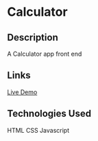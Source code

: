 # Calculator

## Description

A Calculator app front end

## Links

[Live Demo](https://clue355.github.io/simple_calculator/)

## Technologies Used

HTML CSS Javascript
